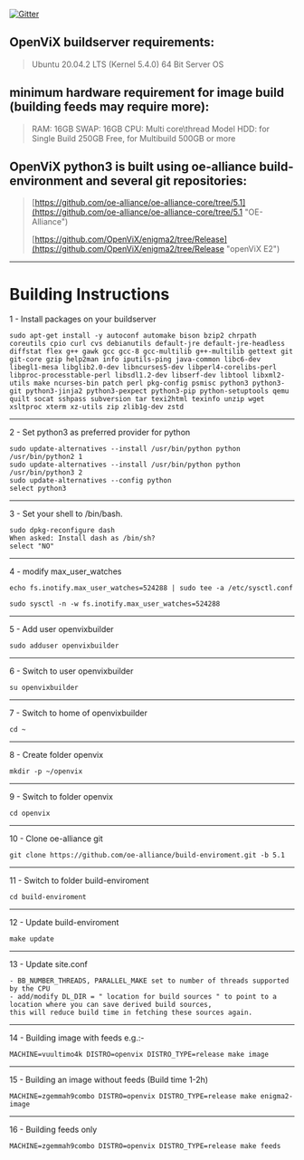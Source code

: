 [![Gitter](https://badges.gitter.im/OpenViX/community.svg)](https://gitter.im/OpenViX/community?utm_source=badge&utm_medium=badge&utm_campaign=pr-badge)

## OpenViX buildserver requirements: ##

> Ubuntu 20.04.2 LTS (Kernel 5.4.0) 64 Bit Server OS

## minimum hardware requirement for image build (building feeds may require more):

> RAM:  16GB
> SWAP: 16GB
> CPU:  Multi core\thread Model
> HDD:  for Single Build 250GB Free, for Multibuild 500GB or more

## OpenViX python3 is built using oe-alliance build-environment and several git repositories: ##

> [https://github.com/oe-alliance/oe-alliance-core/tree/5.1](https://github.com/oe-alliance/oe-alliance-core/tree/5.1 "OE-Alliance")
> 
> [https://github.com/OpenViX/enigma2/tree/Release](https://github.com/OpenViX/enigma2/tree/Release "openViX E2")


----------

# Building Instructions #

1 - Install packages on your buildserver

    sudo apt-get install -y autoconf automake bison bzip2 chrpath coreutils cpio curl cvs debianutils default-jre default-jre-headless diffstat flex g++ gawk gcc gcc-8 gcc-multilib g++-multilib gettext git git-core gzip help2man info iputils-ping java-common libc6-dev libegl1-mesa libglib2.0-dev libncurses5-dev libperl4-corelibs-perl libproc-processtable-perl libsdl1.2-dev libserf-dev libtool libxml2-utils make ncurses-bin patch perl pkg-config psmisc python3 python3-git python3-jinja2 python3-pexpect python3-pip python-setuptools qemu quilt socat sshpass subversion tar texi2html texinfo unzip wget xsltproc xterm xz-utils zip zlib1g-dev zstd 
    
----------
2 - Set python3 as preferred provider for python

    sudo update-alternatives --install /usr/bin/python python /usr/bin/python2 1
    sudo update-alternatives --install /usr/bin/python python /usr/bin/python3 2
    sudo update-alternatives --config python
    select python3
    
----------    
3 - Set your shell to /bin/bash.

    sudo dpkg-reconfigure dash
    When asked: Install dash as /bin/sh?
    select "NO"

----------
4 - modify max_user_watches

    echo fs.inotify.max_user_watches=524288 | sudo tee -a /etc/sysctl.conf

    sudo sysctl -n -w fs.inotify.max_user_watches=524288

----------
5 - Add user openvixbuilder

    sudo adduser openvixbuilder

----------
6 - Switch to user openvixbuilder

    su openvixbuilder

----------
7 - Switch to home of openvixbuilder

    cd ~

----------
8 - Create folder openvix

    mkdir -p ~/openvix

----------
9 - Switch to folder openvix

    cd openvix

----------
10 - Clone oe-alliance git

    git clone https://github.com/oe-alliance/build-enviroment.git -b 5.1

----------
11 - Switch to folder build-enviroment

    cd build-enviroment

----------
12 - Update build-enviroment

    make update


----------
13 - Update site.conf 

    - BB_NUMBER_THREADS, PARALLEL_MAKE set to number of threads supported by the CPU
    - add/modify DL_DIR = " location for build sources " to point to a location where you can save derived build sources, 
    this will reduce build time in fetching these sources again.

----------
14 - Building image with feeds  e.g.:- 

	MACHINE=vuultimo4k DISTRO=openvix DISTRO_TYPE=release make image

----------
15 - Building an image without feeds (Build time 1-2h)

    MACHINE=zgemmah9combo DISTRO=openvix DISTRO_TYPE=release make enigma2-image

----------
16 - Building feeds only

    MACHINE=zgemmah9combo DISTRO=openvix DISTRO_TYPE=release make feeds

